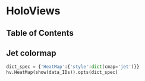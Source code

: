 # HoloViews

## Table of Contents

## Jet colormap
```python
dict_spec = {'HeatMap':{'style':dict(cmap='jet')}}
hv.HeatMap(show(data_IDs)).opts(dict_spec)
```

